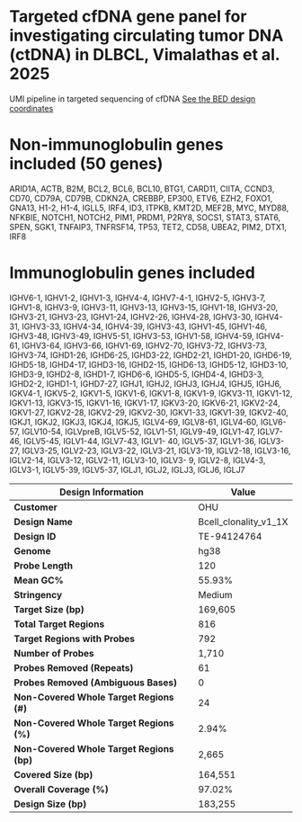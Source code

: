 # Targeted cfDNA gene panel for investigating circulating tumor DNA (ctDNA) in DLBCL, Vimalathas et al. 2025
UMI pipeline in targeted sequencing of cfDNA
[See the BED design coordinates](Probes_merged_ok_OUH_Bcell_clonality_v1_1X_TE-94124764_hg38.bed)


# Non-immunoglobulin genes included (50 genes)
ARID1A,
ACTB,
B2M,
BCL2,
BCL6,
BCL10,
BTG1,
CARD11,
CIITA,
CCND3,
CD70,
CD79A,
CD79B,
CDKN2A,
CREBBP,
EP300,
ETV6,
EZH2,
FOXO1,
GNA13,
H1-2,
H1-4,
IGLL5,
IRF4,
ID3,
ITPKB,
KMT2D,
MEF2B,
MYC,
MYD88,
NFKBIE,
NOTCH1,
NOTCH2,
PIM1,
PRDM1,
P2RY8,
SOCS1,
STAT3,
STAT6,
SPEN,
SGK1,
TNFAIP3,
TNFRSF14,
TP53,
TET2,
CD58,
UBEA2,
PIM2,
DTX1,
IRF8

# Immunoglobulin genes included
IGHV6-1, IGHV1-2, IGHV1-3, IGHV4-4, IGHV7-4-1, IGHV2-5, IGHV3-7, IGHV1-8, IGHV3-9, IGHV3-11, IGHV3-13, IGHV3-15, IGHV1-18, IGHV3-20, IGHV3-21, IGHV3-23, IGHV1-24, IGHV2-26, IGHV4-28, IGHV3-30, IGHV4-31, IGHV3-33, IGHV4-34, IGHV4-39, IGHV3-43, IGHV1-45, IGHV1-46, IGHV3-48, IGHV3-49, IGHV5-51, IGHV3-53, IGHV1-58, IGHV4-59, IGHV4-61, IGHV3-64, IGHV3-66, IGHV1-69, IGHV2-70, IGHV3-72, IGHV3-73, IGHV3-74, IGHD1-26, IGHD6-25, IGHD3-22, IGHD2-21, IGHD1-20, IGHD6-19, IGHD5-18, IGHD4-17, IGHD3-16, IGHD2-15, IGHD6-13, IGHD5-12, IGHD3-10, IGHD3-9, IGHD2-8, IGHD1-7, IGHD6-6, IGHD5-5, IGHD4-4, IGHD3-3, IGHD2-2, IGHD1-1, IGHD7-27, IGHJ1, IGHJ2, IGHJ3, IGHJ4, IGHJ5, IGHJ6,
IGKV4-1, IGKV5-2, IGKV1-5, IGKV1-6, IGKV1-8, IGKV1-9, IGKV3-11, IGKV1-12, IGKV1-13, IGKV3-15, IGKV1-16, IGKV1-17, IGKV3-20, IGKV6-21, IGKV2-24, IGKV1-27, IGKV2-28, IGKV2-29, IGKV2-30, IGKV1-33, IGKV1-39, IGKV2-40, IGKJ1, IGKJ2, IGKJ3, IGKJ4, IGKJ5,
IGLV4-69, IGLV8-61, IGLV4-60, IGLV6-57, IGLV10-54, IGLVpreB, IGLV5-52, IGLV1-51, IGLV9-49, IGLV1-47, IGLV7-46, IGLV5-45, IGLV1-44, IGLV7-43, IGLV1- 40, IGLV5-37, IGLV1-36, IGLV3-27, IGLV3-25, IGLV2-23, IGLV3-22, IGLV3-21, IGLV3-19, IGLV2-18, IGLV3-16, IGLV2-14, IGLV3-12, IGLV2-11, IGLV3-10, IGLV3- 9, IGLV2-8, IGLV4-3, IGLV3-1, IGLV5-39, IGLV5-37, IGLJ1, IGLJ2, IGLJ3, IGLJ6, IGLJ7


| **Design Information**              | **Value**                   |
|-------------------------------------|-----------------------------|
| **Customer**                        | OHU                         |
| **Design Name**                     | Bcell_clonality_v1_1X       |
| **Design ID**                       | TE-94124764                 |
| **Genome**                          | hg38                        |
| **Probe Length**                    | 120                         |
| **Mean GC%**                        | 55.93%                      |
| **Stringency**                      | Medium                      |
| **Target Size (bp)**                 | 169,605                     |
| **Total Target Regions**            | 816                         |
| **Target Regions with Probes**      | 792                         |
| **Number of Probes**                | 1,710                       |
| **Probes Removed (Repeats)**        | 61                          |
| **Probes Removed (Ambiguous Bases)** | 0                           |
| **Non-Covered Whole Target Regions (#)** | 24                     |
| **Non-Covered Whole Target Regions (%)** | 2.94%                  |
| **Non-Covered Whole Target Regions (bp)** | 2,665                 |
| **Covered Size (bp)**               | 164,551                     |
| **Overall Coverage (%)**            | 97.02%                      |
| **Design Size (bp)**                | 183,255                     |

